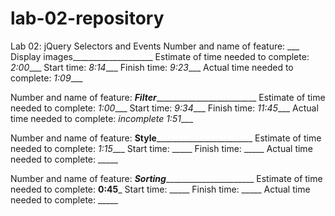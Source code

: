 # lab-02-repository
Lab 02: jQuery Selectors and Events
Number and name of feature: ___ Display images____________________
Estimate of time needed to complete: _2:00____
Start time: _8:14____
Finish time: _9:23____
Actual time needed to complete: _1:09____

Number and name of feature: ___Filter____________________________
Estimate of time needed to complete: _1:00____
Start time: _9:34____
Finish time: _11:45____
Actual time needed to complete: _incomplete 1:51____

Number and name of feature: ____Style____________________________
Estimate of time needed to complete: _1:15____
Start time: _____
Finish time: _____
Actual time needed to complete: _____

Number and name of feature: _____Sorting___________________________
Estimate of time needed to complete: __0:45___
Start time: _____
Finish time: _____
Actual time needed to complete: _____

